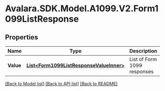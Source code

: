 # Avalara.SDK.Model.A1099.V2.Form1099ListResponse

## Properties

Name | Type | Description | Notes
------------ | ------------- | ------------- | -------------
**Value** | [**List&lt;Form1099ListResponseValueInner&gt;**](Form1099ListResponseValueInner.md) | List of Form 1099 responses | [optional] 

[[Back to Model list]](../../../README.md#documentation-for-models) [[Back to API list]](../../../README.md#documentation-for-api-endpoints) [[Back to README]](../../../README.md)

